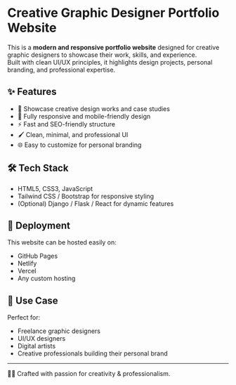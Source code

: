 # Creative Graphic Designer Portfolio Website  

This is a **modern and responsive portfolio website** designed for creative graphic designers to showcase their work, skills, and experience.  
Built with clean UI/UX principles, it highlights design projects, personal branding, and professional expertise.  

## ✨ Features
- 🎨 Showcase creative design works and case studies  
- 📱 Fully responsive and mobile-friendly design  
- ⚡ Fast and SEO-friendly structure  
- 🖌️ Clean, minimal, and professional UI  
- 🌐 Easy to customize for personal branding  

## 🛠️ Tech Stack
- HTML5, CSS3, JavaScript  
- Tailwind CSS / Bootstrap for responsive styling  
- (Optional) Django / Flask / React for dynamic features  

## 🚀 Deployment
This website can be hosted easily on:
- GitHub Pages  
- Netlify  
- Vercel  
- Any custom hosting  

## 📌 Use Case
Perfect for:
- Freelance graphic designers  
- UI/UX designers  
- Digital artists  
- Creative professionals building their personal brand  

---
👨‍🎨 Crafted with passion for creativity & professionalism.  

